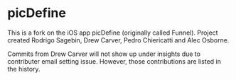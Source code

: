 # picDefine

This is a fork on the iOS app picDefine (originally called Funnel). Project created Rodrigo Sagebin, Drew Carver, Pedro Chiericatti and Alec Osborne.

Commits from Drew Carver will not show up under insights due to contributer email setting issue. However, those contributions are listed in the history.

